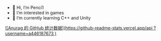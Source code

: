 - 👋 Hi, I’m Penci1
- 👀 I’m interested in games
- 🌱 I’m currently learning C++ and Unity

[![Anurag 的 GitHub 统计数据](https://github-readme-stats.vercel.app/api ?username=a446187673 )](https://github.com/anuraghazra/github-readme-stats)

<!---
a446187673/a446187673 is a ✨ special ✨ repository because its `README.md` (this file) appears on your GitHub profile.
You can click the Preview link to take a look at your changes.
--->
